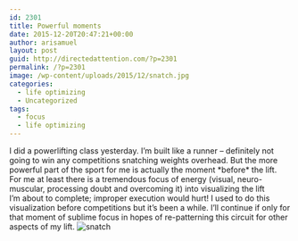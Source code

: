 ```yaml
---
id: 2301
title: Powerful moments
date: 2015-12-20T20:47:21+00:00
author: arisamuel
layout: post
guid: http://directedattention.com/?p=2301
permalink: /?p=2301
image: /wp-content/uploads/2015/12/snatch.jpg
categories:
  - life optimizing
  - Uncategorized
tags:
  - focus
  - life optimizing
---
```

I did a powerlifting class yesterday. I&#8217;m built like a runner &#8211; definitely not going to win any competitions snatching weights overhead. But the more powerful part of the sport for me is actually the moment \*before\* the lift. For me at least there is a tremendous focus of energy (visual, neuro-muscular, processing doubt and overcoming it) into visualizing the lift I&#8217;m about to complete; improper execution would hurt! I used to do this visualization before competitions but it&#8217;s been a while. I&#8217;ll continue if only for that moment of sublime focus in hopes of re-patterning this circuit for other aspects of my lift. <img class="alignnone size-full wp-image-2305" src="https://i1.wp.com/www.samuelakerstein.com/wp-content/uploads/2015/12/snatch.jpg?fit=650%2C325" alt="snatch" srcset="https://i1.wp.com/www.samuelakerstein.com/wp-content/uploads/2015/12/snatch.jpg?w=650 650w, https://i1.wp.com/www.samuelakerstein.com/wp-content/uploads/2015/12/snatch.jpg?resize=300%2C150 300w" sizes="(max-width: 709px) 85vw, (max-width: 909px) 67vw, (max-width: 984px) 61vw, (max-width: 1362px) 45vw, 600px" data-recalc-dims="1" />